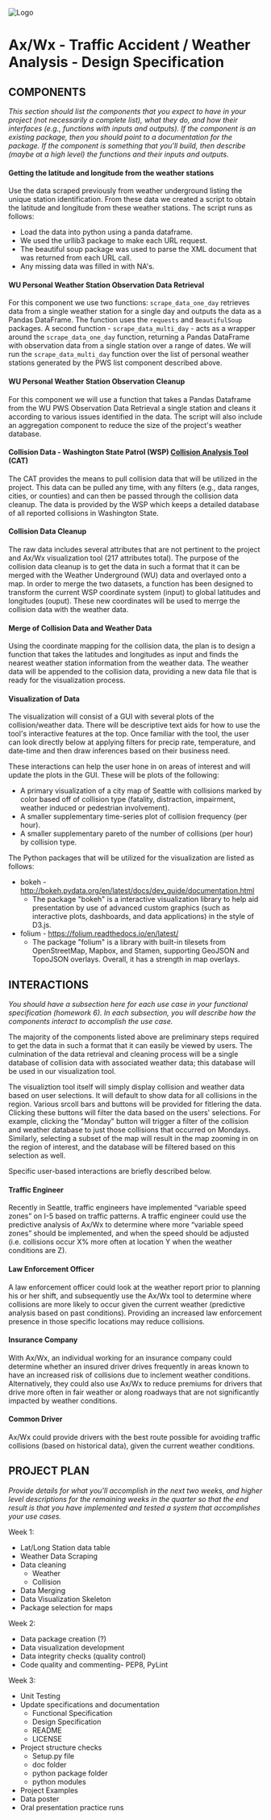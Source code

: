 ![Logo](https://raw.githubusercontent.com/rexthompson/Ax-Wx/master/images/Logo.png "Logo")

Ax/Wx - Traffic Accident / Weather Analysis - Design Specification
==================================================================


COMPONENTS
----------
_This section should list the components that you expect to have in your project (not necessarily a complete list), what they do, and how their interfaces (e.g., functions with inputs and outputs). If the component is an existing package, then you should point to a documentation for the package. If the component is something that you'll build, then describe (maybe at a high level) the functions and their inputs and outputs._

#### Getting the latitude and longitude from the weather stations

Use the data scraped previously from weather underground listing the unique station identification. From these data we created a script to obtain the latitude and longitude from these weather stations. The script runs as follows:

- Load the data into python using a panda dataframe.
- We used the urllib3 package to make each URL request.
- The beautiful soup package was used to parse the XML document that was returned from each URL call.
- Any missing data was filled in with NA's.

#### WU Personal Weather Station Observation Data Retrieval

For this component we use two functions: `scrape_data_one_day` retrieves data from a single weather station for a single day and outputs the data as a Pandas DataFrame. The function uses the `requests` and `BeautifulSoup` packages. A second function - `scrape_data_multi_day` - acts as a wrapper around the `scrape_data_one_day` function, returning a Pandas DataFrame with observation data from a single station over a range of dates. We will run the `scrape_data_multi_day` function over the list of personal weather stations generated by the PWS list component described above.

#### WU Personal Weather Station Observation Cleanup

For this component we will use a function that takes a Pandas Dataframe from the WU PWS Observation Data Retrieval a single station and cleans it according to various issues identified in the data. The script will also include an aggregation component to reduce the size of the project's weather database.

#### Collision Data - Washington State Patrol (WSP) [Collision Analysis Tool](https://fortress.wa.gov/wsp/collisionanalysistool "CAT") (CAT)

The CAT provides the means to pull collision data that will be utilized in the project. This data can be pulled any time, with any filters (e.g., data ranges, cities, or counties) and can then be passed through the collision data cleanup. The data is provided by the WSP which keeps a detailed database of all reported collisions in Washington State. 

#### Collision Data Cleanup

The raw data includes several attributes that are not pertinent to the project and Ax/Wx visualization tool (217 attributes total). The purpose of the collision data cleanup is to get the data in such a format that it can be merged with the Weather Underground (WU) data and overlayed onto a map. In order to merge the two datasets, a function has been designed to transform the current WSP coordinate system (input) to global latitudes and longitudes (ouput). These new coordinates will be used to merrge the collision data with the weather data.

#### Merge of Collision Data and Weather Data

Using the coordinate mapping for the collision data, the plan is to design a function that takes the latitudes and longitudes as input and finds the nearest weather station information from the weather data. The weather data will be appended to the collision data, providing a new data file that is ready for the visualization process.

#### Visualization of Data

The visualization will consist of a GUI with several plots of the collision/weather data.  There will be descriptive text aids for how to use the tool's interactive features at the top.  Once familiar with the tool, the user can look directly below at applying filters for precip rate, temperature, and date-time and then draw inferences based on their business need.

These interactions can help the user hone in on areas of interest and will update the plots in the GUI.  These will be plots of the following:

- A primary visualization of a city map of Seattle with collisions marked by color based off of collision type (fatality, distraction, impairment, weather induced or pedestrian involvement).
- A smaller supplementary time-series plot of collision frequency (per hour).
- A smaller supplementary pareto of the number of collisions (per hour) by collision type.

The Python packages that will be utilized for the visualization are listed as follows:

- bokeh - http://bokeh.pydata.org/en/latest/docs/dev_guide/documentation.html
	- The package "bokeh" is a interactive visualization library to help aid presentation by use of advanced custom graphics (such as interactive plots, dashboards, and data applications) in the style of D3.js.
- folium - https://folium.readthedocs.io/en/latest/
	- The package "folium" is a library with built-in tilesets from OpenStreetMap, Mapbox, and Stamen, supporting GeoJSON and TopoJSON overlays. Overall, it has a strength in map overlays.


INTERACTIONS
------------
_You should have a subsection here for each use case in your functional specification (homework 6). In each subsection, you will describe how the components interact to accomplish the use case._

The majority of the components listed above are preliminary steps required to get the data in such a format that it can easily be viewed by users. The culmination of the data retrieval and cleaning process will be a single database of collision data with associated weather data; this database will be used in our visualization tool.

The visualiztion tool itself will simply display collision and weather data based on user selections. It will default to show data for all collisions in the region. Various srcoll bars and buttons will be provided for fitlering the data. Clicking these buttons will filter the data based on the users' selections. For example, clicking the "Monday" button will trigger a filter of the collision and weather database to just those collisions that occurred on Mondays. Similarly, selecting a subset of the map will result in the map zooming in on the region of interest, and the database will be filtered based on this selection as well.

Specific user-based interactions are briefly described below.

#### Traffic Engineer

Recently in Seattle, traffic engineers have implemented “variable speed zones” on I-5 based on traffic patterns. A traffic engineer could use the predictive analysis of Ax/Wx to determine where more “variable speed zones” should be implemented, and when the speed should be adjusted (i.e. collisions occur X% more often at location Y when the weather conditions are Z).

#### Law Enforcement Officer

A law enforcement officer could look at the weather report prior to planning his or her shift, and subsequently use the Ax/Wx tool to determine where collisions are more likely to occur given the current weather (predictive analysis based on past conditions). Providing an increased law enforcement presence in those specific locations may reduce collisions.

#### Insurance Company

With Ax/Wx, an individual working for an insurance company could determine whether an insured driver drives frequently in areas known to have an increased risk of collisions due to inclement weather conditions. Alternatively, they could also use Ax/Wx to reduce premiums for drivers that drive more often in fair weather or along roadways that are not significantly impacted by weather conditions.

#### Common Driver

Ax/Wx could provide drivers with the best route possible for avoiding traffic collisions (based on historical data), given the current weather conditions.


PROJECT PLAN
------------
_Provide details for what you'll accomplish in the next two weeks, and higher level descriptions for the remaining weeks in the quarter so that the end result is that you have implemented and tested a system that accomplishes your use cases._

Week 1:

- Lat/Long Station data table
- Weather Data Scraping
- Data cleaning
	- Weather
	- Collision
- Data Merging
- Data Visualization Skeleton
- Package selection for maps

Week 2:

- Data package creation (?)
- Data visualization development
- Data integrity checks (quality control)
- Code quality  and commenting- PEP8, PyLint

Week 3:

- Unit Testing
- Update specifications and documentation
	 - Functional Specification
	 - Design Specification
	 - README
	 - LICENSE
- Project structure checks
	- Setup.py file
	- doc folder
	- python package folder
	- python modules
- Project Examples
- Data poster
- Oral presentation practice runs
